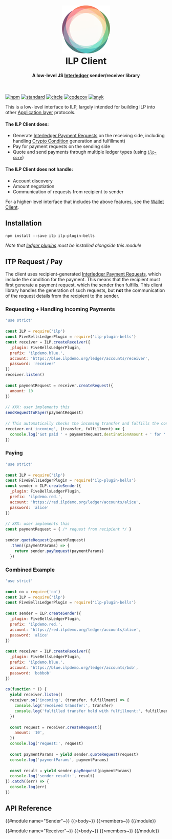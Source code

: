 <h1 align="center">
  <a href="https://interledger.org"><img src="ilp_logo.png" width="150"></a>
  <br>
  ILP Client
</h1>

<h4 align="center">
A low-level JS <a href="https://interledger.org">Interledger</a> sender/receiver library
</h4>

<br>

[![npm][npm-image]][npm-url] [![standard][standard-image]][standard-url] [![circle][circle-image]][circle-url] [![codecov][codecov-image]][codecov-url] [![snyk][snyk-image]][snyk-url]

[npm-image]: https://img.shields.io/npm/v/ilp.svg?style=flat
[npm-url]: https://npmjs.org/package/ilp
[standard-image]: https://img.shields.io/badge/code%20style-standard-brightgreen.svg?style=flat
[standard-url]: http://standardjs.com/
[circle-image]: https://img.shields.io/circleci/project/interledgerjs/ilp/master.svg?style=flat
[circle-url]: https://circleci.com/gh/interledgerjs/ilp
[codecov-image]: https://img.shields.io/codecov/c/github/interledgerjs/ilp.svg?style=flat
[codecov-url]: https://codecov.io/gh/interledgerjs/ilp
[snyk-image]: https://snyk.io/test/npm/ilp/badge.svg
[snyk-url]: https://snyk.io/test/npm/ilp

This is a low-level interface to ILP, largely intended for building ILP into other [Application layer](https://github.com/interledger/rfcs/tree/master/0001-interledger-architecture) protocols.

#### The ILP Client does:

* Generate [Interledger Payment Requests](https://github.com/interledger/rfcs/blob/master/0011-interledger-payment-request/0011-interledger-payment-request.md) on the receiving side, including handling [Crypto Condition](https://github.com/interledger/rfcs/tree/master/0002-crypto-conditions) generation and fulfillment)
* Pay for payment requests on the sending side
* Quote and send payments through multiple ledger types (using [`ilp-core`](https://github.com/interledgerjs/ilp-core))

#### The ILP Client does **not** handle:

* Account discovery
* Amount negotiation
* Communication of requests from recipient to sender

For a higher-level interface that includes the above features, see the [Wallet Client](https://github.com/interledgerjs/five-bells-wallet-client).


## Installation

`npm install --save ilp ilp-plugin-bells`

*Note that [ledger plugins](https://www.npmjs.com/search?q=ilp-plugin) must be installed alongside this module*


## ITP Request / Pay

The client uses recipient-generated [Interledger Payment Requests](https://github.com/interledger/rfcs/blob/master/0011-interledger-payment-request/0011-interledger-payment-request.md), which include the condition for the payment. This means that the recipient must first generate a payment request, which the sender then fulfills. This client library handles the generation of such requests, but **not** the communication of the request details from the recipient to the sender.

### Requesting + Handling Incoming Payments

```js
'use strict'

const ILP = require('ilp')
const FiveBellsLedgerPlugin = require('ilp-plugin-bells')
const receiver = ILP.createReceiver({
  _plugin: FiveBellsLedgerPlugin,
  prefix: 'ilpdemo.blue.',
  account: 'https://blue.ilpdemo.org/ledger/accounts/receiver',
  password: 'receiver'
})
receiver.listen()

const paymentRequest = receiver.createRequest({
  amount: 10
})

// XXX: user implements this
sendRequestToPayer(paymentRequest)

// This automatically checks the incoming transfer and fulfills the condition
receiver.on('incoming', (transfer, fulfillment) => {
  console.log('Got paid ' + paymentRequest.destinationAmount + ' for ' + paymentRequest.destinationMemo.thisIsFor)
})
```

### Paying
```js
'use strict'

const ILP = require('ilp')
const FiveBellsLedgerPlugin = require('ilp-plugin-bells')
const sender = ILP.createSender({
  _plugin: FiveBellsLedgerPlugin,
  prefix: 'ilpdemo.red.',
  account: 'https://red.ilpdemo.org/ledger/accounts/alice',
  password: 'alice'
})

// XXX: user implements this
const paymentRequest = { /* request from recipient */ }

sender.quoteRequest(paymentRequest)
  .then((paymentParams) => {
    return sender.payRequest(paymentParams)
  })
```

### Combined Example

```js
'use strict'

const co = require('co')
const ILP = require('ilp')
const FiveBellsLedgerPlugin = require('ilp-plugin-bells')

const sender = ILP.createSender({
  _plugin: FiveBellsLedgerPlugin,
  prefix: 'ilpdemo.red.',
  account: 'https://red.ilpdemo.org/ledger/accounts/alice',
  password: 'alice'
})

const receiver = ILP.createReceiver({
  _plugin: FiveBellsLedgerPlugin,
  prefix: 'ilpdemo.blue.',
  account: 'https://blue.ilpdemo.org/ledger/accounts/bob',
  password: 'bobbob'
})

co(function * () {
  yield receiver.listen()
  receiver.on('incoming', (transfer, fulfillment) => {
    console.log('received transfer:', transfer)
    console.log('fulfilled transfer hold with fulfillment:', fulfillment)
  })

  const request = receiver.createRequest({
    amount: '10',
  })
  console.log('request:', request)

  const paymentParams = yield sender.quoteRequest(request)
  console.log('paymentParams', paymentParams)

  const result = yield sender.payRequest(paymentParams)
  console.log('sender result:', result)
}).catch((err) => {
  console.log(err)
})

```

## API Reference

{{#module name="Sender"~}}
{{>body~}}
{{>members~}}
{{/module}}

{{#module name="Receiver"~}}
{{>body~}}
{{>members~}}
{{/module}}
